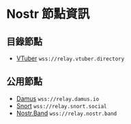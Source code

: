 # Nostr 節點資訊
## 目錄節點
* [VTuber](https://vtuber.directory/) `wss://relay.vtuber.directory`

## 公用節點
* [Damus](https://damus.io/) `wss://relay.damus.io`
* [Snort](https://snort.social/) `wss://relay.snort.social`
* [Nostr.Band](https://nostr.band/) `wss://relay.nostr.band`